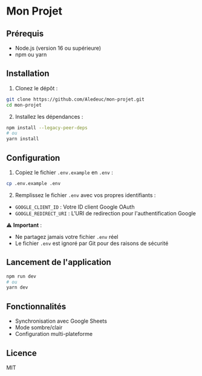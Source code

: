 # Mon Projet

## Prérequis
- Node.js (version 16 ou supérieure)
- npm ou yarn

## Installation

1. Clonez le dépôt :
```bash
git clone https://github.com/Aledeuc/mon-projet.git
cd mon-projet
```

2. Installez les dépendances :
```bash
npm install --legacy-peer-deps
# ou
yarn install
```

## Configuration

1. Copiez le fichier `.env.example` en `.env` :
```bash
cp .env.example .env
```

2. Remplissez le fichier `.env` avec vos propres identifiants :
- `GOOGLE_CLIENT_ID` : Votre ID client Google OAuth
- `GOOGLE_REDIRECT_URI` : L'URI de redirection pour l'authentification Google

⚠️ **Important** : 
- Ne partagez jamais votre fichier `.env` réel
- Le fichier `.env` est ignoré par Git pour des raisons de sécurité

## Lancement de l'application

```bash
npm run dev
# ou
yarn dev
```

## Fonctionnalités
- Synchronisation avec Google Sheets
- Mode sombre/clair
- Configuration multi-plateforme

## Licence
MIT
